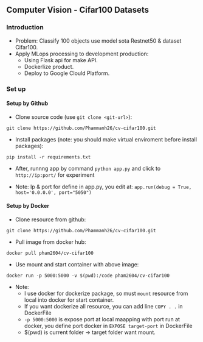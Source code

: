 ## Computer Vision - Cifar100 Datasets
### Introduction
- Problem: Classify 100 objects use model sota Restnet50 & dataset Cifar100.
- Apply MLops processing to development production:
    + Using Flask api for make API.
    + Dockerlize product.
    + Deploy to Google Clould Platform.
### Set up 
#### Setup by Github
- Clone source code (use `git clone <git-url>`):
```
git clone https://github.com/Phammanh26/cv-cifar100.git
```
- Install packages (note: you should make virtual enviroment before install packages):
```
pip install -r requirements.txt
```
- After, runnng app by command `python app.py` and click to `http://ip:port/` for experiment
+ Note: Ip & port for define in app.py, you edit at:  `app.run(debug = True, host='0.0.0.0', port="5050")`
#### Setup by Docker
- Clone resource from github:
```
git clone https://github.com/Phammanh26/cv-cifar100.git
```
- Pull image from docker hub:
```
docker pull pham2604/cv-cifar100
```
- Use mount and start container with above image:
```
docker run -p 5000:5000 -v $(pwd):/code pham2604/cv-cifar100 
```
- Note: 
    + I use docker for dockerize package, so must `mount` resource from local into docker for start container.
    + If you want  dockerize all resource, you can add line `COPY . .` in DockerFile
    + `-p 5000:5000` is expose port at local maapping with port run at docker, you define port docker in `EXPOSE target-port` in DockerFile
    + $(pwd) is current folder -> target folder want mount.
